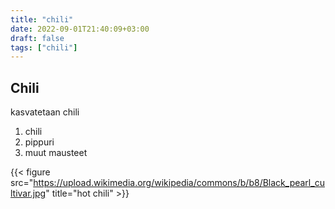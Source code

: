 ```yaml
---
title: "chili"
date: 2022-09-01T21:40:09+03:00
draft: false
tags: ["chili"]
---
```


  
  Chili
  -----
  
  kasvatetaan chili

  
  1. chili  
  2. pippuri  
  3. muut mausteet  

{{< figure src="https://upload.wikimedia.org/wikipedia/commons/b/b8/Black_pearl_cultivar.jpg" title="hot chili" >}}
